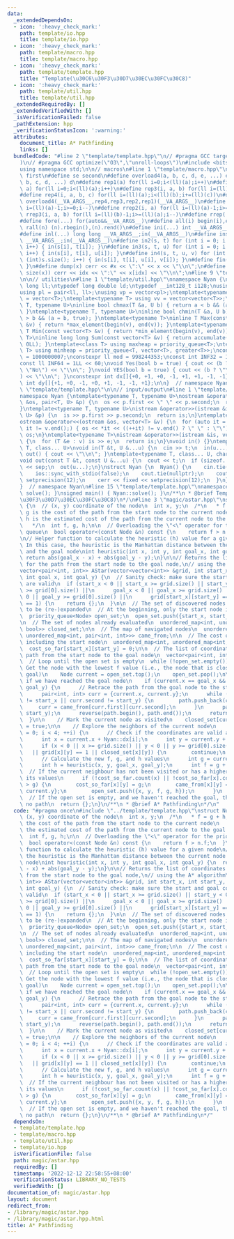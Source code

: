 ```yaml
---
data:
  _extendedDependsOn:
  - icon: ':heavy_check_mark:'
    path: template/io.hpp
    title: template/io.hpp
  - icon: ':heavy_check_mark:'
    path: template/macro.hpp
    title: template/macro.hpp
  - icon: ':heavy_check_mark:'
    path: template/template.hpp
    title: "Template(\u30C6\u30F3\u30D7\u30EC\u30FC\u30C8)"
  - icon: ':heavy_check_mark:'
    path: template/util.hpp
    title: template/util.hpp
  _extendedRequiredBy: []
  _extendedVerifiedWith: []
  _isVerificationFailed: false
  _pathExtension: hpp
  _verificationStatusIcon: ':warning:'
  attributes:
    document_title: A* Pathfinding
    links: []
  bundledCode: "#line 2 \"template/template.hpp\"\n// #pragma GCC target(\"avx2\"\
    )\n// #pragma GCC optimize(\"O3\",\"unroll-loops\")\n#include <bits/stdc++.h>\n\
    using namespace std;\n\n// macros\n#line 1 \"template/macro.hpp\"\n#define fi\
    \ first\n#define se second\n#define overload4(a, b, c, d, e, ...) e\n#define overload3(a,\
    \ b, c, d, ...) d\n#define rep1(a) for(ll i=0;i<(ll)(a);i++)\n#define rep2(i,\
    \ a) for(ll i=0;i<(ll)(a);i++)\n#define rep3(i, a, b) for(ll i=(ll)(a);i<(ll)(b);i++)\n\
    #define rep4(i, a, b, c) for(ll i=(ll)(a);i<(ll)(b);i+=(ll)(c))\n#define rep(...)\
    \ overload4(__VA_ARGS__,rep4,rep3,rep2,rep1)(__VA_ARGS__)\n#define rrep1(a) for(ll\
    \ i=(ll)(a)-1;i>=0;i--)\n#define rrep2(i, a) for(ll i=(ll)(a)-1;i>=0;i--)\n#define\
    \ rrep3(i, a, b) for(ll i=(ll)(b)-1;i>=(ll)(a);i--)\n#define rrep(...) overload3(__VA_ARGS__,rrep3,rrep2,rrep1)(__VA_ARGS__)\n\
    #define fore(...) for(auto&&__VA_ARGS__)\n#define all(i) begin(i),end(i)\n#define\
    \ rall(n) (n).rbegin(),(n).rend()\n#define ini(...) int __VA_ARGS__;in(__VA_ARGS__)\n\
    #define inl(...) long long __VA_ARGS__;in(__VA_ARGS__)\n#define ins(...) string\
    \ __VA_ARGS__;in(__VA_ARGS__)\n#define in2(s, t) for (int i = 0; i < (int)s.size();\
    \ i++) { in(s[i], t[i]); }\n#define in3(s, t, u) for (int i = 0; i < (int)s.size();\
    \ i++) { in(s[i], t[i], u[i]); }\n#define in4(s, t, u, v) for (int i = 0; i <\
    \ (int)s.size(); i++) { in(s[i], t[i], u[i], v[i]); }\n#define fin(...) { out(__VA_ARGS__);return;\
    \ }\n#define dump(x) cerr << #x << \":\" << x << \"\\n\";\n#define vdump(x) rep(idx,\
    \ size(x)) cerr << idx << \":\" << x[idx] << \"\\n\";\n#line 9 \"template/template.hpp\"\
    \n\n// utilities\n#line 1 \"template/util.hpp\"\nnamespace Nyan {\ntypedef long\
    \ long ll;\ntypedef long double ld;\ntypedef __int128_t i128;\nusing vl = vector<ll>;\n\
    using pl = pair<ll, ll>;\nusing vp = vector<pl>;\ntemplate<typename T> using v\
    \ = vector<T>;\ntemplate<typename T> using vv = vector<vector<T>>;\ntemplate<typename\
    \ T, typename U>\ninline bool chmax(T &a, U b) { return a < b && (a = b, true);\
    \ }\ntemplate<typename T, typename U>\ninline bool chmin(T &a, U b) { return a\
    \ > b && (a = b, true); }\ntemplate<typename T>\ninline T Max(const vector<T>\
    \ &v) { return *max_element(begin(v), end(v)); }\ntemplate<typename T>\ninline\
    \ T Min(const vector<T> &v) { return *min_element(begin(v), end(v)); }\ntemplate<typename\
    \ T>\ninline long long Sum(const vector<T> &v) { return accumulate(begin(v), end(v),\
    \ 0LL); }\ntemplate<class T> using maxheap = priority_queue<T>;\ntemplate<class\
    \ T> using minheap = priority_queue<T, vector<T>, greater<T>>;\nconstexpr ll MOD\
    \ = 1000000007;\nconstexpr ll mod = 998244353;\nconst int INF32 = INT_MAX / 2;\n\
    const ll INF64 = 1LL << 60;\nvoid Yes(bool b = true) { cout << (b ? \"Yes\" :\
    \ \"No\") << \"\\n\"; }\nvoid YES(bool b = true) { cout << (b ? \"YES\" : \"NO\"\
    ) << \"\\n\"; }\nconstexpr int dx[]{+0, +1, +0, -1, +1, +1, -1, -1};\nconstexpr\
    \ int dy[]{+1, +0, -1, +0, +1, -1, -1, +1};\n\n}  // namespace Nyan\n#line 12\
    \ \"template/template.hpp\"\n\n// input/output\n#line 1 \"template/io.hpp\"\n\
    namespace Nyan {\ntemplate<typename T, typename U>\nostream &operator<<(ostream\
    \ &os, pair<T, U> &p) {\n  os << p.first << \" \" << p.second;\n  return os;\n\
    }\ntemplate<typename T, typename U>\nistream &operator>>(istream &is, pair<T,\
    \ U> &p) {\n  is >> p.first >> p.second;\n  return is;\n}\ntemplate<typename T>\n\
    ostream &operator<<(ostream &os, vector<T> &v) {\n  for (auto it = v.begin();\
    \ it != v.end();) { os << *it << ((++it) != v.end() ? \" \" : \"\"); }\n  return\
    \ os;\n}\ntemplate<typename T>\nistream &operator>>(istream &is, vector<T> &v)\
    \ {\n  for (T &e : v) is >> e;\n  return is;\n}\nvoid in() {}\ntemplate<class\
    \ T, class... U>\nvoid in(T &t, U &...u) {\n  cin >> t;\n  in(u...);\n}\nvoid\
    \ out() { cout << \"\\n\"; }\ntemplate<typename T, class... U, char sep = ' '>\n\
    void out(const T &t, const U &...u) {\n  cout << t;\n  if (sizeof...(u)) cout\
    \ << sep;\n  out(u...);\n}\nstruct Nyan {\n  Nyan() {\n    cin.tie(nullptr);\n\
    \    ios::sync_with_stdio(false);\n    cout.tie(nullptr);\n    cout << fixed <<\
    \ setprecision(12);\n    cerr << fixed << setprecision(12);\n  }\n} nyan;\n\n\
    }  // namespace Nyan\n#line 15 \"template/template.hpp\"\nnamespace Nyan { void\
    \ solve(); }\nsigned main() { Nyan::solve(); }\n/**\n * @brief Template(\u30C6\
    \u30F3\u30D7\u30EC\u30FC\u30C8)\n*/\n#line 3 \"magic/astar.hpp\"\nstruct Node\
    \ {\n  // (x, y) coordinate of the node\n  int x, y;\n  /*\n   * f = g + h, where\
    \ g is the cost of the path from the start node to the current node\n   * and\
    \ h is the estimated cost of the path from the current node to the goal node\n\
    \   */\n  int f, g, h;\n\n  // Overloading the \"<\" operator for the priority\
    \ queue\n  bool operator<(const Node &n) const {\n    return f > n.f;\n  }\n};\n\
    \n// Helper function to calculate the heuristic (h) value for a given node\n//\
    \ In this case, the heuristic is the Manhattan distance between the current node\
    \ and the goal node\nint heuristic(int x, int y, int goal_x, int goal_y) {\n \
    \ return abs(goal_x - x) + abs(goal_y - y);\n}\n\n// Returns the list of coordinates\
    \ for the path from the start node to the goal node,\n// using the A* algorithm\n\
    vector<pair<int, int>> AStar(vector<vector<int>> &grid, int start_x, int start_y,\
    \ int goal_x, int goal_y) {\n  // Sanity check: make sure the start and goal coordinates\
    \ are valid\n  if (start_x < 0 || start_x >= grid.size() || start_y < 0 || start_y\
    \ >= grid[0].size() ||\n      goal_x < 0 || goal_x >= grid.size() || goal_y <\
    \ 0 || goal_y >= grid[0].size() ||\n      grid[start_x][start_y] == 1 || grid[goal_x][goal_y]\
    \ == 1) {\n    return {};\n  }\n\n  // The set of discovered nodes that may need\
    \ to be (re-)expanded\n  // At the beginning, only the start node is in this set\n\
    \  priority_queue<Node> open_set;\n  open_set.push({start_x, start_y, 0, 0, 0});\n\
    \n  // The set of nodes already evaluated\n  unordered_map<int, unordered_map<int,\
    \ bool>> closed_set;\n\n  // The map of navigated nodes\n  unordered_map<int,\
    \ unordered_map<int, pair<int, int>>> came_from;\n\n  // The cost of each node,\
    \ including the start node\n  unordered_map<int, unordered_map<int, int>> cost_so_far;\n\
    \  cost_so_far[start_x][start_y] = 0;\n\n  // The list of coordinates for the\
    \ path from the start node to the goal node\n  vector<pair<int, int>> path;\n\n\
    \  // Loop until the open set is empty\n  while (!open_set.empty()) {\n    //\
    \ Get the node with the lowest f value (i.e., the node that is closest to the\
    \ goal)\n    Node current = open_set.top();\n    open_set.pop();\n\n    // Check\
    \ if we have reached the goal node\n    if (current.x == goal_x && current.y ==\
    \ goal_y) {\n      // Retrace the path from the goal node to the start node\n\
    \      pair<int, int> curr = {current.x, current.y};\n      while (curr.first\
    \ != start_x || curr.second != start_y) {\n        path.push_back(curr);\n   \
    \     curr = came_from[curr.first][curr.second];\n      }\n      path.emplace_back(start_x,\
    \ start_y);\n      reverse(path.begin(), path.end());\n      return path;\n  \
    \  }\n\n    // Mark the current node as visited\n    closed_set[current.x][current.y]\
    \ = true;\n\n    // Explore the neighbors of the current node\n    for (int i\
    \ = 0; i < 4; ++i) {\n      // Check if the coordinates are valid and not visited\n\
    \      int x = current.x + Nyan::dx[i];\n      int y = current.y + Nyan::dy[i];\n\
    \      if (x < 0 || x >= grid.size() || y < 0 || y >= grid[0].size()\n       \
    \   || grid[x][y] == 1 || closed_set[x][y]) {\n        continue;\n      }\n\n\
    \      // Calculate the new f, g, and h values\n      int g = current.g + 1;\n\
    \      int h = heuristic(x, y, goal_x, goal_y);\n      int f = g + h;\n\n    \
    \  // If the current neighbour has not been visited or has a higher f value, update\
    \ its values\n      if (!cost_so_far.count(x) || !cost_so_far[x].count(y) || cost_so_far[x][y]\
    \ > g) {\n        cost_so_far[x][y] = g;\n        came_from[x][y] = {current.x,\
    \ current.y};\n        open_set.push({x, y, f, g, h});\n      }\n    }\n  }\n\
    \  // If the open set is empty, and we haven't reached the goal, then there is\
    \ no path\n  return {};\n}\n/**\n * @brief A* Pathfinding\n*/\n"
  code: "#pragma once\n#include \"../template/template.hpp\"\nstruct Node {\n  //\
    \ (x, y) coordinate of the node\n  int x, y;\n  /*\n   * f = g + h, where g is\
    \ the cost of the path from the start node to the current node\n   * and h is\
    \ the estimated cost of the path from the current node to the goal node\n   */\n\
    \  int f, g, h;\n\n  // Overloading the \"<\" operator for the priority queue\n\
    \  bool operator<(const Node &n) const {\n    return f > n.f;\n  }\n};\n\n// Helper\
    \ function to calculate the heuristic (h) value for a given node\n// In this case,\
    \ the heuristic is the Manhattan distance between the current node and the goal\
    \ node\nint heuristic(int x, int y, int goal_x, int goal_y) {\n  return abs(goal_x\
    \ - x) + abs(goal_y - y);\n}\n\n// Returns the list of coordinates for the path\
    \ from the start node to the goal node,\n// using the A* algorithm\nvector<pair<int,\
    \ int>> AStar(vector<vector<int>> &grid, int start_x, int start_y, int goal_x,\
    \ int goal_y) {\n  // Sanity check: make sure the start and goal coordinates are\
    \ valid\n  if (start_x < 0 || start_x >= grid.size() || start_y < 0 || start_y\
    \ >= grid[0].size() ||\n      goal_x < 0 || goal_x >= grid.size() || goal_y <\
    \ 0 || goal_y >= grid[0].size() ||\n      grid[start_x][start_y] == 1 || grid[goal_x][goal_y]\
    \ == 1) {\n    return {};\n  }\n\n  // The set of discovered nodes that may need\
    \ to be (re-)expanded\n  // At the beginning, only the start node is in this set\n\
    \  priority_queue<Node> open_set;\n  open_set.push({start_x, start_y, 0, 0, 0});\n\
    \n  // The set of nodes already evaluated\n  unordered_map<int, unordered_map<int,\
    \ bool>> closed_set;\n\n  // The map of navigated nodes\n  unordered_map<int,\
    \ unordered_map<int, pair<int, int>>> came_from;\n\n  // The cost of each node,\
    \ including the start node\n  unordered_map<int, unordered_map<int, int>> cost_so_far;\n\
    \  cost_so_far[start_x][start_y] = 0;\n\n  // The list of coordinates for the\
    \ path from the start node to the goal node\n  vector<pair<int, int>> path;\n\n\
    \  // Loop until the open set is empty\n  while (!open_set.empty()) {\n    //\
    \ Get the node with the lowest f value (i.e., the node that is closest to the\
    \ goal)\n    Node current = open_set.top();\n    open_set.pop();\n\n    // Check\
    \ if we have reached the goal node\n    if (current.x == goal_x && current.y ==\
    \ goal_y) {\n      // Retrace the path from the goal node to the start node\n\
    \      pair<int, int> curr = {current.x, current.y};\n      while (curr.first\
    \ != start_x || curr.second != start_y) {\n        path.push_back(curr);\n   \
    \     curr = came_from[curr.first][curr.second];\n      }\n      path.emplace_back(start_x,\
    \ start_y);\n      reverse(path.begin(), path.end());\n      return path;\n  \
    \  }\n\n    // Mark the current node as visited\n    closed_set[current.x][current.y]\
    \ = true;\n\n    // Explore the neighbors of the current node\n    for (int i\
    \ = 0; i < 4; ++i) {\n      // Check if the coordinates are valid and not visited\n\
    \      int x = current.x + Nyan::dx[i];\n      int y = current.y + Nyan::dy[i];\n\
    \      if (x < 0 || x >= grid.size() || y < 0 || y >= grid[0].size()\n       \
    \   || grid[x][y] == 1 || closed_set[x][y]) {\n        continue;\n      }\n\n\
    \      // Calculate the new f, g, and h values\n      int g = current.g + 1;\n\
    \      int h = heuristic(x, y, goal_x, goal_y);\n      int f = g + h;\n\n    \
    \  // If the current neighbour has not been visited or has a higher f value, update\
    \ its values\n      if (!cost_so_far.count(x) || !cost_so_far[x].count(y) || cost_so_far[x][y]\
    \ > g) {\n        cost_so_far[x][y] = g;\n        came_from[x][y] = {current.x,\
    \ current.y};\n        open_set.push({x, y, f, g, h});\n      }\n    }\n  }\n\
    \  // If the open set is empty, and we haven't reached the goal, then there is\
    \ no path\n  return {};\n}\n/**\n * @brief A* Pathfinding\n*/"
  dependsOn:
  - template/template.hpp
  - template/macro.hpp
  - template/util.hpp
  - template/io.hpp
  isVerificationFile: false
  path: magic/astar.hpp
  requiredBy: []
  timestamp: '2022-12-12 22:58:55+08:00'
  verificationStatus: LIBRARY_NO_TESTS
  verifiedWith: []
documentation_of: magic/astar.hpp
layout: document
redirect_from:
- /library/magic/astar.hpp
- /library/magic/astar.hpp.html
title: A* Pathfinding
---
```

